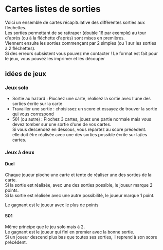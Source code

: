 # Cartes listes de sorties

Voici un ensemble de cartes récapitulative des différentes sorties aux fléchettes.  
Les sorties permettant de se rattraper (double 16 par exemple) au tour d'après (ou à la fléchette d'après) sont mises en premières.  
Viennent ensuite les sorties commençant par 2 simples (ou 1 sur les sorties à 2 fléchettes).  
Si des erreurs subsistent vous pouvez me contacter !
Le format est fait pour le jeux, vous pouvez les imprimer et les découper

## idées de jeux

### Jeux solo

- Sortie au hazard : Piochez une carte, réalisez la sortie avec l'une des sorties écrite sur la carte
- Travailler une sortie : choisissez un score et essayez de trouver la sortie qui vous correspond
- 501 (ou autre) : Piochez 3 cartes, jouez une partie normale mais vous devez tomber sur une sortie d'une de vos cartes.  
  Si vous descendez en dessous, vous repartez au score précédent.  
  elle doit être réalisée avec une des sorties possible écrite sur la/les cartes.

### Jeux à deux

#### Duel

Chaque joueur pioche une carte et tente de réaliser une des sorties de la carte.  
Si la sortie est réalisée, avec une des sorties possible, le joueur marque 2 points.  
Si la sortie est réalisée avec une autre possibilité, le joueur marque 1 point.

Le gagnant est le joueur avec le plus de points

#### 501

Même principe que le jeu solo mais à 2.  
Le gagnant est le joueur qui fini en premier avec la bonne sortie.  
Si un joueur descend plus bas que toutes ses sorties, il reprend à son score précédent.
